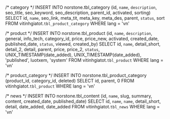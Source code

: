 /* category */
INSERT INTO norstone.tbl_category (id, `name`, `description`, seo_title, seo_keyword, seo_description, parent_id, activated, sorting)
SELECT id, `name`, seo_link, meta_tit, meta_key, meta_des, parent, `status`, sort
FROM vitinhgiatot.`tbl_product_category`
WHERE lang = 'vn'

/* product */
INSERT INTO norstone.tbl_product (id, `name`, `description`, general, info_tech, category_id, price, price_new, activated, created_date, published_date, `status`, viewed, created_by)
SELECT id, `name`, detail_short, detail_2, detail, parent, price, price_2, `status`, UNIX_TIMESTAMP(date_added), UNIX_TIMESTAMP(date_added), 'published', luotxem, 'system'
FROM vitinhgiatot.`tbl_product`
WHERE lang = 'vn'

/* product_category */
INSERT INTO norstone.tbl_product_category (product_id, category_id, deleted)
SELECT id, parent, 0
FROM vitinhgiatot.`tbl_product`
WHERE lang = 'vn'

/* news */
INSERT INTO norstone.tbl_content (id, `name`, slug, summary, content, created_date, published_date)
SELECT id, `name`, `name`, detail_short, detail, date_added, date_added
FROM vitinhgiatot.`tbl_news`
WHERE lang = 'vn'